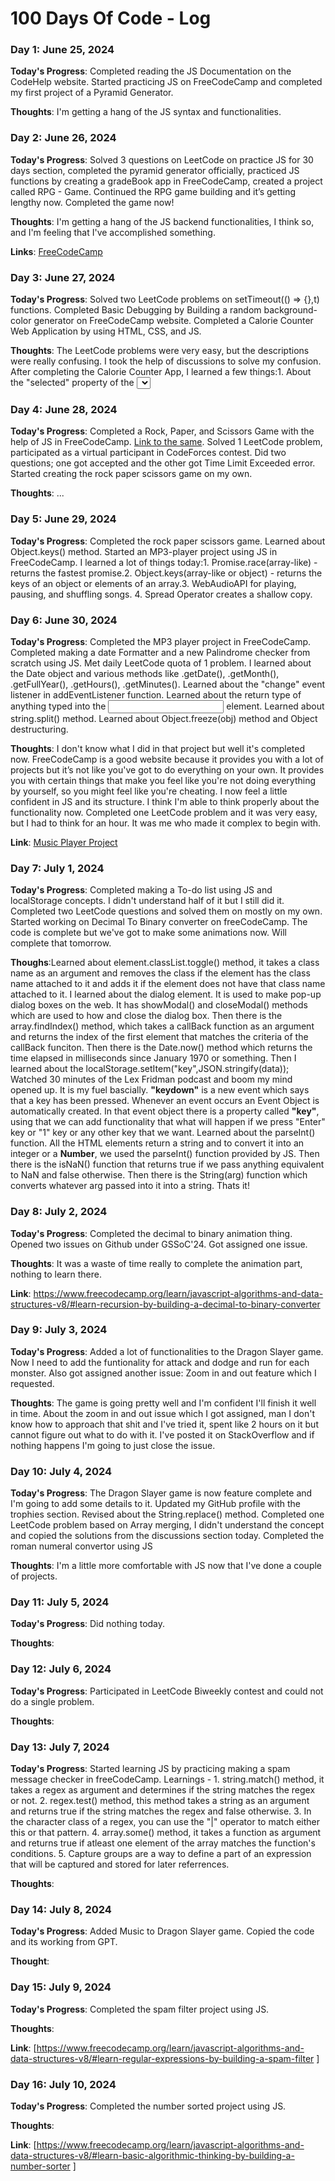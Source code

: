 # 100 Days Of Code - Log

### Day 1: June 25, 2024

**Today's Progress**: Completed reading the JS Documentation on the CodeHelp website. Started practicing JS on FreeCodeCamp and completed my first project of a Pyramid Generator.

**Thoughts**: I'm getting a hang of the JS syntax and functionalities.

### Day 2: June 26, 2024

**Today's Progress**: Solved 3 questions on LeetCode on practice JS for 30 days section, completed the pyramid generator officially, practiced JS functions by creating a gradeBook app in FreeCodeCamp, created a project called RPG - Game. Continued the RPG game building and it’s getting lengthy now. Completed the game now!

**Thoughts**: I'm getting a hang of the JS backend functionalities, I think so, and I'm feeling that I've accomplished something.

**Links**: [FreeCodeCamp](https://www.freecodecamp.org/learn/javascript-algorithms-and-data-structures-v8/#learn-basic-javascript-by-building-a-role-playing-game)

### Day 3: June 27, 2024

**Today's Progress**: Solved two LeetCode problems on setTimeout(() => {},t) functions. Completed Basic Debugging by Building a random background-color generator on FreeCodeCamp website. Completed a Calorie Counter Web Application by using HTML, CSS, and JS.

**Thoughts**: The LeetCode problems were very easy, but the descriptions were really confusing. I took the help of discussions to solve my confusion. After completing the Calorie Counter App, I learned a few things:1. About the "selected" property of the <select> HTML element. It selects the option with that attribute as the default one. Learned a lot about Regex. It is used to recognize patterns in strings, like `/\+\-\s/g` for strings like "+- Hello" or "+- Bye" but not "+Hello". For case-insensitive matching, use `/[+-\s]/i`.3. String.replace() method takes two arguments - .replace(regex or a string to find, string to replace it with).4. const regex = /[0-9]/g, recognizes and matches all strings with a single digit.5. String.match() method returns an array of the matched results.6. Regarding DOM: element.insertAdjacentHTML(position, HTML to add).7. .alert() functionfor displaying alerts or pop-ups. 8. Array.from(array-like) method for creating an array from a NodeList.

### Day 4: June 28, 2024

**Today's Progress**: Completed a Rock, Paper, and Scissors Game with the help of JS in FreeCodeCamp. [Link to the same](https://www.freecodecamp.org/learn/javascript-algorithms-and-data-structures-v8/#review-dom-manipulation-by-building-a-rock-paper-scissors-game). Solved 1 LeetCode problem, participated as a virtual participant in CodeForces contest. Did two questions; one got accepted and the other got Time Limit Exceeded error. Started creating the rock paper scissors game on my own.

**Thoughts**: ...

### Day 5: June 29, 2024

**Today's Progress**: Completed the rock paper scissors game. Learned about Object.keys() method. Started an MP3-player project using JS in FreeCodeCamp. I learned a lot of things today:1. Promise.race(array-like) - returns the fastest promise.2. Object.keys(array-like or object) - returns the keys of an object or elements of an array.3. WebAudioAPI for playing, pausing, and shuffling songs. 4. Spread Operator creates a shallow copy.

### Day 6: June 30, 2024

**Today's Progress**: Completed the MP3 player project in FreeCodeCamp. Completed making a date Formatter and a new Palindrome checker from scratch using JS. Met daily LeetCode quota of 1 problem. I learned about the Date object and various methods like .getDate(), .getMonth(), .getFullYear(), .getHours(), .getMinutes(). Learned about the "change" event listener in addEventListener function. Learned about the return type of anything typed into the <input type="text"> element. Learned about string.split() method. Learned about Object.freeze(obj) method and Object destructuring.

**Thoughts**: I don't know what I did in that project but well it's completed now. FreeCodeCamp is a good website because it provides you with a lot of projects but it’s not like you've got to do everything on your own. It provides you with certain things that make you feel like you're not doing everything by yourself, so you might feel like you're cheating. I now feel a little confident in JS and its structure. I think I'm able to think properly about the functionality now. Completed one LeetCode problem and it was very easy, but I had to think for an hour. It was me who made it complex to begin with.

**Link**: [Music Player Project](https://www.freecodecamp.org/learn/javascript-algorithms-and-data-structures-v8/#learn-basic-string-and-array-methods-by-building-a-music-player)


### Day 7: July 1, 2024

**Today's Progress**: Completed making a To-do list using JS and localStorage concepts. I didn't understand half of it but I still did it. Completed two LeetCode questions and solved them on mostly on my own. Started working on Decimal To Binary converter on freeCodeCamp. The code is complete but we've got to make some animations now. Will complete that tomorrow.

**Thoughs**:Learned about element.classList.toggle() method, it takes a class name as an argument and removes the class if the element has the class name attached to it and adds it if the element does not have that class name attached to it. I learned about the dialog element. It is used to make pop-up dialog boxes on the web. It has showModal() and closeModal() methods which are used to how and close the dialog box. Then there is the array.findIndex() method, which takes a callBack function as an argument and returns the index of the first element that matches the criteria of the callBack funciton. Then there is the Date.now() method which returns the time elapsed in milliseconds since January 1970 or something. Then I learned about the localStorage.setItem("key",JSON.stringify(data)); Watched 30 minutes of the Lex Fridman podcast and boom my mind opened up. It is my fuel bascially. <strong>"keydown"</strong> is a new event which says that a key has been pressed. Whenever an event occurs an Event Object is automatically created. In that event object there is a property called <strong>"key"</strong>, using that we can add functionality that what will happen if we press "Enter" key or "1" key or any other key that we want. Learned about the parseInt() function. All the HTML elements return a string and to convert it into an integer or a <strong>Number</strong>, we used the parseInt() function provided by JS. Then there is the isNaN() function that returns true if we pass anything equivalent to NaN and false otherwise. Then there is the String(arg) function which converts whatever arg passed into it into a string. Thats it!


### Day 8: July 2, 2024

**Today's Progress**: Completed the decimal to binary animation thing. Opened two issues on Github under GSSoC'24. Got assigned one issue.

**Thoughts**: It was a waste of time really to complete the animation part, nothing to learn there. 

**Link**:  https://www.freecodecamp.org/learn/javascript-algorithms-and-data-structures-v8/#learn-recursion-by-building-a-decimal-to-binary-converter 



### Day 9: July 3, 2024

**Today's Progress**: Added a lot of functionalities to the Dragon Slayer game. Now I need to add the funtionality for attack and dodge and run for each monster. Also got assigned another issue: Zoom in and out feature which I requested.

**Thoughts**: The game is going pretty well and I'm confident I'll finish it well in time. About the zoom in and out issue which I got assigned, man I don't know how to approach that shit and I've tried it, spent like 2 hours on it but cannot figure out what to do with it. I've posted it on StackOverflow and if nothing happens I'm going to just close the issue. 


### Day 10: July 4, 2024

**Today's Progress**: The Dragon Slayer game is now feature complete and I'm going to add some details to it. Updated my GitHub profile with the trophies section. Revised about the String.replace() method. Completed one LeetCode problem based on Array merging, I didn't understand the concept and copied the solutions from the discussions section today. Completed the roman numeral convertor using JS

**Thoughts**: I'm a little more comfortable with JS now that I've done a couple of projects.


### Day 11: July 5, 2024

**Today's Progress**: Did nothing today. 

**Thoughts**: 

### Day 12: July 6, 2024

**Today's Progress**: Participated in LeetCode Biweekly contest and could not do a single problem.

**Thoughts**: 

### Day 13: July 7, 2024

**Today's Progress**: Started learning JS by practicing making a spam message checker in freeCodeCamp. Learnings - 1. string.match() method, it takes a regex as argument and determines if the string matches the regex or not. 2. regex.test() method, this method takes a string as an argument and returns true if the string matches the regex and false otherwise. 3. In the character class of a regex, you can use the "|" operator to match either this or that pattern. 4. array.some() method, it takes a function as argument and returns true if atleast one element of the array matches the function's conditions. 5. Capture groups are a way to define a part of an expression that will be captured and stored for later referrences.

**Thoughts**: 

### Day 14: July 8, 2024

**Today's Progress**: Added Music to Dragon Slayer game. Copied the code and its working from GPT. 

**Thought**: 

### Day 15: July 9, 2024

**Today's Progress**: Completed the spam filter project using JS.

**Thoughts**: 

**Link**: [https://www.freecodecamp.org/learn/javascript-algorithms-and-data-structures-v8/#learn-regular-expressions-by-building-a-spam-filter ]

### Day 16: July 10, 2024

**Today's Progress**: Completed the number sorted project using JS.

**Thoughts**: 

**Link**: [https://www.freecodecamp.org/learn/javascript-algorithms-and-data-structures-v8/#learn-basic-algorithmic-thinking-by-building-a-number-sorter ]